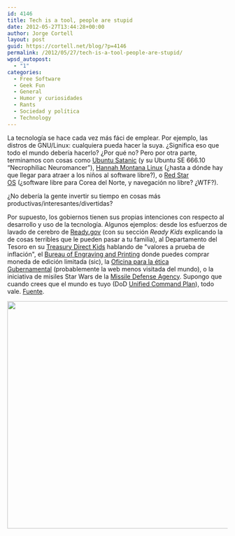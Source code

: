 ```yaml
---
id: 4146
title: Tech is a tool, people are stupid
date: 2012-05-27T13:44:28+00:00
author: Jorge Cortell
layout: post
guid: https://cortell.net/blog/?p=4146
permalink: /2012/05/27/tech-is-a-tool-people-are-stupid/
wpsd_autopost:
  - "1"
categories:
  - Free Software
  - Geek Fun
  - General
  - Humor y curiosidades
  - Rants
  - Sociedad y polí­tica
  - Technology
---
```

La tecnología se hace cada vez más fáci de emplear. Por ejemplo, las distros de GNU/Linux: cualquiera pueda hacer la suya. ¿Significa eso que todo el mundo debería hacerlo? ¿Por qué no? Pero por otra parte, terminamos con cosas como <a title="https://ubuntusatanic.org/" href="https://ubuntusatanic.org/" target="_blank">Ubuntu Satanic</a> (y su Ubuntu SE 666.10 “Necrophiliac Neuromancer”), <a title="https://hannahmontana.sourceforge.net/index.html" href="https://hannahmontana.sourceforge.net/index.html" target="_blank">Hannah Montana Linux</a> (¿hasta a dónde hay que llegar para atraer a los niños al software libre?), o <a title="https://en.wikipedia.org/wiki/Red_Star_OS" href="https://en.wikipedia.org/wiki/Red_Star_OS" target="_blank">Red Star OS</a> (¿software libre para Corea del Norte, y navegación no libre? ¿WTF?).

¿No debería la gente invertir su tiempo en cosas más productivas/interesantes/divertidas?

Por supuesto, los gobiernos tienen sus propias intenciones con respecto al desarrollo y uso de la tecnología. Algunos ejemplos: desde los esfuerzos de lavado de cerebro de <a title="https://www.ready.gov/" href="https://www.ready.gov/" target="_blank">Ready.gov</a> (con su sección _Ready Kids_ explicando la de cosas terribles que le pueden pasar a tu familia), al Departamento del Tesoro en su <a title="https://www.treasurydirect.gov/kids/kids.htm" href="https://www.treasurydirect.gov/kids/kids.htm" target="_blank">Treasury Direct Kids</a> hablando de "valores a prueba de inflación", el <a title="https://www.bep.treas.gov/home.html" href="https://www.bep.treas.gov/home.html" target="_blank">Bureau of Engraving and Printing</a> donde puedes comprar moneda de edición limitada (sic), la <a title="https://www.usoge.gov/" href="https://www.usoge.gov/" target="_blank">Oficina para la ética Gubernamental</a> (probablemente la web menos visitada del mundo), o la iniciativa de misiles Star Wars de la <a title="https://www.mda.mil/" href="https://www.mda.mil/" target="_blank">Missile Defense Agency</a>. Supongo que cuando crees que el mundo es tuyo (DoD <a title="https://www.defense.gov/home/features/2009/0109_unifiedcommand/" href="https://www.defense.gov/home/features/2009/0109_unifiedcommand/" target="_blank">Unified Command Plan</a>), todo vale. <a title="https://www.makeuseof.com" href="https://www.makeuseof.com" target="_blank">Fuente</a>.

<img class="aligncenter" title="DoD UCM" src="https://main.makeuseoflimited.netdna-cdn.com/wp-content/uploads/2011/09/govsites11.png?323f2c" alt="" width="548" height="520" />